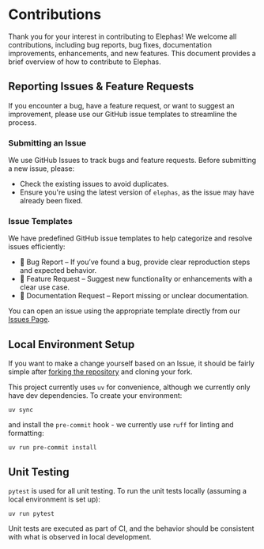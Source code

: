 # Contributions

Thank you for your interest in contributing to Elephas! We welcome all contributions, including bug reports, bug fixes, documentation improvements, enhancements, and new features. This document provides a brief overview of how to contribute to Elephas.
## Reporting Issues & Feature Requests
If you encounter a bug, have a feature request, or want to suggest an improvement, please use our GitHub issue templates to streamline the process.

### Submitting an Issue

We use GitHub Issues to track bugs and feature requests. Before submitting a new issue, please:

- Check the existing issues to avoid duplicates.
- Ensure you're using the latest version of `elephas`, as the issue may have already been fixed.

### Issue Templates
We have predefined GitHub issue templates to help categorize and resolve issues efficiently:

- 🐞 Bug Report – If you’ve found a bug, provide clear reproduction steps and expected behavior.
- 🚀 Feature Request – Suggest new functionality or enhancements with a clear use case.
- 📖 Documentation Request – Report missing or unclear documentation.

You can open an issue using the appropriate template directly from our [Issues Page](https://github.com/danielenricocahall/elephas/issues/new/choose).


## Local Environment Setup
If you want to make a change yourself based on an Issue, it should be fairly simple after [forking the repository](https://github.com/danielenricocahall/elephas/fork) and cloning your fork. 

This project currently uses `uv` for convenience, although we currently only have dev dependencies. To create your environment:
```shell
uv sync
```

and install the `pre-commit` hook - we currently use `ruff` for linting and formatting:

```shell
uv run pre-commit install
```

## Unit Testing
`pytest` is used for all unit testing. To run the unit tests locally (assuming a local environment is set up):
```shell
uv run pytest
```

Unit tests are executed as part of CI, and the behavior should be consistent with what is observed in local development.

